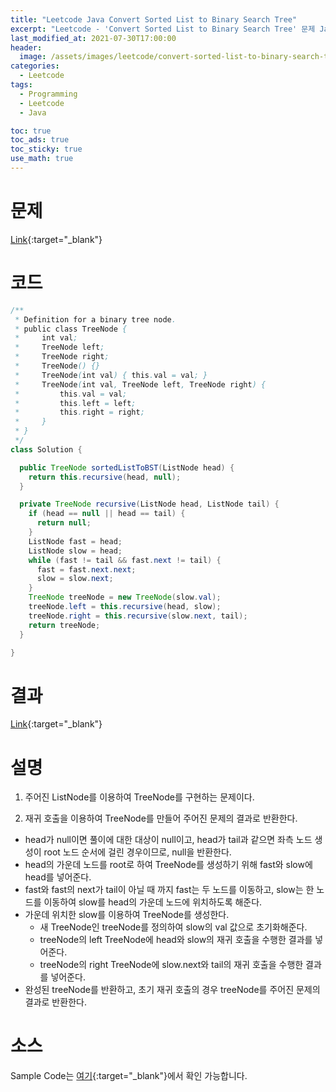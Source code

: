 ```yaml
---
title: "Leetcode Java Convert Sorted List to Binary Search Tree"
excerpt: "Leetcode - 'Convert Sorted List to Binary Search Tree' 문제 Java 풀이"
last_modified_at: 2021-07-30T17:00:00
header:
  image: /assets/images/leetcode/convert-sorted-list-to-binary-search-tree.png
categories:
  - Leetcode
tags:
  - Programming
  - Leetcode
  - Java

toc: true
toc_ads: true
toc_sticky: true
use_math: true
---
```

# 문제
[Link](https://leetcode.com/problems/convert-sorted-list-to-binary-search-tree/){:target="_blank"}

# 코드
```java
/**
 * Definition for a binary tree node.
 * public class TreeNode {
 *     int val;
 *     TreeNode left;
 *     TreeNode right;
 *     TreeNode() {}
 *     TreeNode(int val) { this.val = val; }
 *     TreeNode(int val, TreeNode left, TreeNode right) {
 *         this.val = val;
 *         this.left = left;
 *         this.right = right;
 *     }
 * }
 */
class Solution {

  public TreeNode sortedListToBST(ListNode head) {
    return this.recursive(head, null);
  }

  private TreeNode recursive(ListNode head, ListNode tail) {
    if (head == null || head == tail) {
      return null;
    }
    ListNode fast = head;
    ListNode slow = head;
    while (fast != tail && fast.next != tail) {
      fast = fast.next.next;
      slow = slow.next;
    }
    TreeNode treeNode = new TreeNode(slow.val);
    treeNode.left = this.recursive(head, slow);
    treeNode.right = this.recursive(slow.next, tail);
    return treeNode;
  }

}
```

# 결과
[Link](https://leetcode.com/submissions/detail/530474745/){:target="_blank"}

# 설명
1. 주어진 ListNode를 이용하여 TreeNode를 구현하는 문제이다.

2. 재귀 호출을 이용하여 TreeNode를 만들어 주어진 문제의 결과로 반환한다.
- head가 null이면 풀이에 대한 대상이 null이고, head가 tail과 같으면 좌측 노드 생성이 root 노드 순서에 걸린 경우이므로, null을 반환한다.
- head의 가운데 노드를 root로 하여 TreeNode를 생성하기 위해 fast와 slow에 head를 넣어준다.
- fast와 fast의 next가 tail이 아닐 때 까지 fast는 두 노드를 이동하고, slow는 한 노드를 이동하여 slow를 head의 가운데 노드에 위치하도록 해준다.
- 가운데 위치한 slow를 이용하여 TreeNode를 생성한다.
  - 새 TreeNode인 treeNode를 정의하여 slow의 val 값으로 초기화해준다.
  - treeNode의 left TreeNode에 head와 slow의 재귀 호출을 수행한 결과를 넣어준다.
  - treeNode의 right TreeNode에 slow.next와 tail의 재귀 호출을 수행한 결과를 넣어준다.
- 완성된 treeNode를 반환하고, 초기 재귀 호출의 경우 treeNode를 주어진 문제의 결과로 반환한다.

# 소스
Sample Code는 [여기](https://github.com/GracefulSoul/leetcode/blob/master/src/main/java/gracefulsoul/problems/ConvertSortedListToBinarySearchTree.java){:target="_blank"}에서 확인 가능합니다.